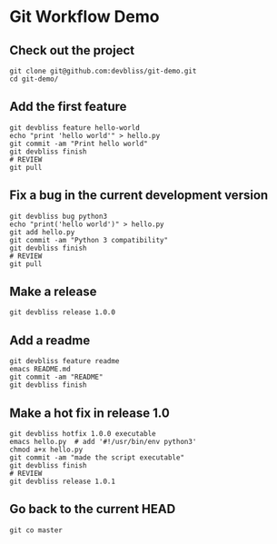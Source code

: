 # Git Workflow Demo

## Check out the project

    git clone git@github.com:devbliss/git-demo.git
    cd git-demo/

## Add the first feature

    git devbliss feature hello-world
    echo "print 'hello world'" > hello.py
    git commit -am "Print hello world"
    git devbliss finish
    # REVIEW
    git pull

## Fix a bug in the current development version

    git devbliss bug python3
    echo "print('hello world')" > hello.py
    git add hello.py
    git commit -am "Python 3 compatibility"
    git devbliss finish
    # REVIEW
    git pull

## Make a release

    git devbliss release 1.0.0

## Add a readme

    git devbliss feature readme
    emacs README.md
    git commit -am "README"
    git devbliss finish

## Make a hot fix in release 1.0

    git devbliss hotfix 1.0.0 executable
    emacs hello.py  # add '#!/usr/bin/env python3'
    chmod a+x hello.py
    git commit -am "made the script executable"
    git devbliss finish
    # REVIEW
    git devbliss release 1.0.1

## Go back to the current HEAD

    git co master
